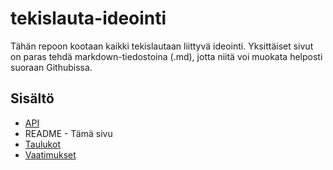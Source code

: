 # tekislauta-ideointi

Tähän repoon kootaan kaikki tekislautaan liittyvä ideointi. Yksittäiset sivut on paras tehdä markdown-tiedostoina (.md), jotta niitä voi muokata helposti suoraan Githubissa.

## Sisältö

* [API](https://github.com/drop-table-ryhmatyo/tekislauta-ideointi/blob/master/API.md)
* README - Tämä sivu
* [Taulukot](https://github.com/drop-table-ryhmatyo/tekislauta-ideointi/blob/master/Taulukot.md)
* [Vaatimukset](https://github.com/drop-table-ryhmatyo/tekislauta-ideointi/blob/master/Vaatimukset.md)

